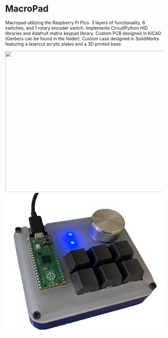 # MacroPad

Macropad utilizing the Raspberry Pi Pico. 3 layers of functionality, 6 switches, and 1 rotary encoder switch. Implements CircuitPython HID libraries and Adafruit matrix keypad library. Custom PCB designed in KiCAD (Gerbers can be found in the folder). Custom case designed in SolidWorks featuring a lasercut acrylic plates and a 3D printed base. 


<img src="/images/MacroPad 360.gif" width="800" height="450"/>

<img src="/Images/Final_Build.png" width="800" height="450"/>

